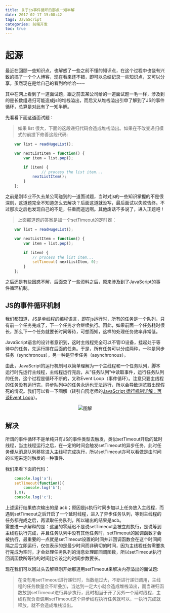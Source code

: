 ```yaml
---
title: 关于js事件循环的那点一知半解
date: 2017-02-17 15:08:42
tags: JavaScript
categories: 前端开发
toc: true
---
```

# 起源

最近在回顾一些知识点，也解惑了一些之前不懂的知识点，在这个过程中也饶有兴致的搞了一个个人博客，现在看来还不错，即可以总结记录一些知识点，又可以分享，虽然现在是给自己的看到哈哈哈~~~

其中在网上看到了一道面试题，跟之前去某公司给的一道面试题一毛一样，涉及到的是长数组递归可能造成js的堆栈溢出，而后又从堆栈溢出引申了解到了JS的事件循环，总算是对此有了一知半解。  

<!-- more -->

先看看下面这道面试题：

> 如果 list 很大，下面的这段递归代码会造成堆栈溢出。如果在不改变递归模式的前提下修善这段代码:

```js
    var list = readHugeList();

    var nextListItem = function() {
        var item = list.pop();

        if (item) {
                // process the list item...
            nextListItem();
        }
    };
``` 

之前是刚毕业不久去某公司碰到的一道面试题，当时对js的一些知识掌握的不是很深刻，这道题完全不知道怎么去解决？后面这道就没写，最后面试以失败告终。不过那次之后也发现自己的不足，任重而道远啊。其他废话不多说了，进入正题吧！

> 上面那道题的答案是加一个setTimeout的定时器：

```js
    var list = readHugeList();

    var nextListItem = function() {
        var item = list.pop();

        if (item) {
            // process the list item...
            setTimeout( nextListItem, 0);
        }
    };
``` 

之后还是有些困惑不解，后面查了一些资料之后，原来涉及到了JavaScript的事件循环机制。

## JS的事件循环机制

我们都知道，JS是单线程的编程语言，即在js运行时，所有的任务是一个队列，只有前一个任务完成了，下一个任务才会继续执行。因此，如果前面一个任务耗时很长，那么下一个任务就要长时间等待，可想而知，这样的处理任务效率非常低。  

JavaScript语言的设计者意识到，这时主线程完全可以不管IO设备，挂起处于等待中的任务，先运行排在后面的任务。于是，所有任务可以分成两种，一种是同步任务（synchronous），另一种是异步任务（asynchronous）。  

由此，JavaScript的运行机制可以简单理解为一个主线程和一个任务队列，脚本运行时先运行主线程，主线程运行完后，从”任务队列”中读取事件，运行任务队列的任务，这个过程是循环不断的，又称Event Loop（事件循环）。注意只要主线程的任务没有运行完，异步队列中的任务永远也无法运行，所以会导致浏览器出现假死的情况。我们可以看一下图解（转引自阮老师的[JavaScript 运行机制详解：再谈Event Loop](http://www.ruanyifeng.com/blog/2014/10/event-loop.html)）。

<div align=center>
    <img src="http://www.ruanyifeng.com/blogimg/asset/2014/bg2014100802.png" alt="图解">
</div>

## 解决

所谓的事件循环不是单纯只有JS的事件类型去触发，类似setTimeout开启的延时线程，当主线程运行之后，在一定的时间会触发setTimeout的异步任务，此时任务便从消息队列移除进入主线程完成执行，所以setTimeout亦可以看做是由时间的长短来定时触发的一种事件.  

我们来看下面的代码：

```js
    console.log('a');
    setTimeout(function(){
        console.log('b');
    },0);
    console.log('c');
``` 

上述运行结果依次输出的是 acb；原因是js执行时同步加以上任务放入主线程，而遇到setTimeout之后开启了一个延时线程，进入了异步任务队列，等到主线程的任务都完成之后，再读取任务队列，所以输出的结果是acb。  
需要进一步解释的是：这里的零延迟不是说setTimeout会被立刻执行，是说等到主线程执行完成，并且任务队列中没有其他任务时，setTimeout的回调函数才会被执行，最重要的一点就是setTimeout设置的时间并非回调函数会在这个时间间隔之后立即运行，仅仅表示的是最少时间而非确切的时间，因为主线程任务需要执行完成为空时，才会处理任务队列的消息处理即回调函数，所以setTimeout执行回调函数所等待的时间比它设定的时间参数要长。

现在我们可以回过头去解释刚开始那道用setTimeout来解决内存溢出的面试题:  
> 在没有用setTimeout进行递归时，当数组过大，不断进行递归调用，主线程的任务数量会不断叠加，当达到一定大小就会造成堆栈溢出，而当递归函数放到setTimeout进行异步执行，此时相当于开了另外一个延时线程，主线程就负责调用setTimeout这个异步线程执行任务就可以，一执行完成就释放，就不会造成堆栈溢出。